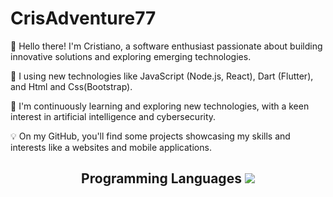 # CrisAdventure77

👋 Hello there! I'm Cristiano, a software enthusiast passionate about building innovative solutions and exploring emerging technologies.

🚀 I using new technologies like JavaScript (Node.js, React), Dart (Flutter), and Html and Css(Bootstrap).

🌱 I'm continuously learning and exploring new technologies, with a keen interest in artificial intelligence and cybersecurity.

💡 On my GitHub, you'll find some projects showcasing my skills and interests like a websites and mobile applications.

<h2 align="center">Programming Languages
<a href="https://skillicons.dev">
  <img src="https://skillicons.dev/icons?i=github,html,css,javascript,dart,java,react,nodejs,bootstrap,electron,phpstorm,postman,figma,ai,ps,mysql" />
</a>
</h2>
